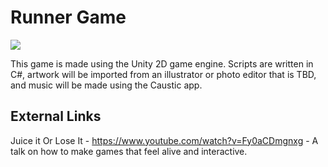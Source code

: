 # Runner Game

![](./demo.gif)

This game is made using the Unity 2D game engine. Scripts are written in C#, artwork will be imported from an illustrator or 
photo editor that is TBD, and music will be made using the Caustic app.


## External Links
Juice it Or Lose It - https://www.youtube.com/watch?v=Fy0aCDmgnxg - A talk on how
to make games that feel alive and interactive.
